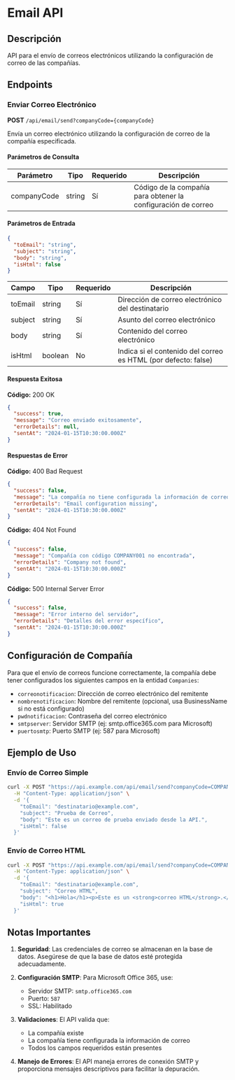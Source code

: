 # Email API

## Descripción
API para el envío de correos electrónicos utilizando la configuración de correo de las compañías.

## Endpoints

### Enviar Correo Electrónico

**POST** `/api/email/send?companyCode={companyCode}`

Envía un correo electrónico utilizando la configuración de correo de la compañía especificada.

#### Parámetros de Consulta

| Parámetro | Tipo | Requerido | Descripción |
|-----------|------|-----------|-------------|
| companyCode | string | Sí | Código de la compañía para obtener la configuración de correo |

#### Parámetros de Entrada

```json
{
  "toEmail": "string",
  "subject": "string",
  "body": "string",
  "isHtml": false
}
```

| Campo | Tipo | Requerido | Descripción |
|-------|------|-----------|-------------|
| toEmail | string | Sí | Dirección de correo electrónico del destinatario |
| subject | string | Sí | Asunto del correo electrónico |
| body | string | Sí | Contenido del correo electrónico |
| isHtml | boolean | No | Indica si el contenido del correo es HTML (por defecto: false) |

#### Respuesta Exitosa

**Código:** 200 OK

```json
{
  "success": true,
  "message": "Correo enviado exitosamente",
  "errorDetails": null,
  "sentAt": "2024-01-15T10:30:00.000Z"
}
```

#### Respuestas de Error

**Código:** 400 Bad Request

```json
{
  "success": false,
  "message": "La compañía no tiene configurada la información de correo electrónico",
  "errorDetails": "Email configuration missing",
  "sentAt": "2024-01-15T10:30:00.000Z"
}
```

**Código:** 404 Not Found

```json
{
  "success": false,
  "message": "Compañía con código COMPANY001 no encontrada",
  "errorDetails": "Company not found",
  "sentAt": "2024-01-15T10:30:00.000Z"
}
```

**Código:** 500 Internal Server Error

```json
{
  "success": false,
  "message": "Error interno del servidor",
  "errorDetails": "Detalles del error específico",
  "sentAt": "2024-01-15T10:30:00.000Z"
}
```

## Configuración de Compañía

Para que el envío de correos funcione correctamente, la compañía debe tener configurados los siguientes campos en la entidad `Companies`:

- `correonotificacion`: Dirección de correo electrónico del remitente
- `nombrenotificacion`: Nombre del remitente (opcional, usa BusinessName si no está configurado)
- `pwdnotificacion`: Contraseña del correo electrónico
- `smtpserver`: Servidor SMTP (ej: smtp.office365.com para Microsoft)
- `puertosmtp`: Puerto SMTP (ej: 587 para Microsoft)

## Ejemplo de Uso

### Envío de Correo Simple

```bash
curl -X POST "https://api.example.com/api/email/send?companyCode=COMPANY001" \
  -H "Content-Type: application/json" \
  -d '{
    "toEmail": "destinatario@example.com",
    "subject": "Prueba de Correo",
    "body": "Este es un correo de prueba enviado desde la API.",
    "isHtml": false
  }'
```

### Envío de Correo HTML

```bash
curl -X POST "https://api.example.com/api/email/send?companyCode=COMPANY001" \
  -H "Content-Type: application/json" \
  -d '{
    "toEmail": "destinatario@example.com",
    "subject": "Correo HTML",
    "body": "<h1>Hola</h1><p>Este es un <strong>correo HTML</strong>.</p>",
    "isHtml": true
  }'
```

## Notas Importantes

1. **Seguridad**: Las credenciales de correo se almacenan en la base de datos. Asegúrese de que la base de datos esté protegida adecuadamente.

2. **Configuración SMTP**: Para Microsoft Office 365, use:
   - Servidor SMTP: `smtp.office365.com`
   - Puerto: `587`
   - SSL: Habilitado

3. **Validaciones**: El API valida que:
   - La compañía existe
   - La compañía tiene configurada la información de correo
   - Todos los campos requeridos están presentes

4. **Manejo de Errores**: El API maneja errores de conexión SMTP y proporciona mensajes descriptivos para facilitar la depuración. 
